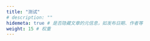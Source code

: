 ```yaml
---
title: "测试"
# description: ""
hidemeta: true # 是否隐藏文章的元信息，如发布日期、作者等
weight: 15 # 权重
---
```




<!-- more -->

